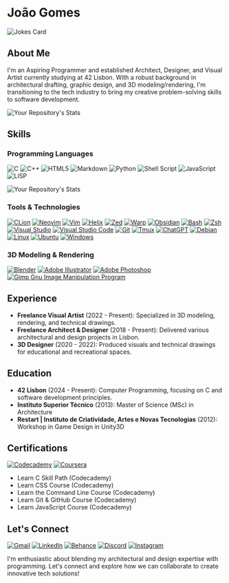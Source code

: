 # João Gomes
![Jokes Card](https://readme-jokes.vercel.app/api)


## About Me
I'm an Aspiring Programmer and established Architect, Designer, and Visual Artist currently studying at 42 Lisbon. With a robust background in architectural drafting, graphic design, and 3D modeling/rendering, I'm transitioning to the tech industry to bring my creative problem-solving skills to software development.

![Your Repository's Stats](https://github-readme-stats.vercel.app/api?username=jcmspg&show_icons=true)


## Skills

### Programming Languages

![C](https://img.shields.io/badge/c-%2300599C.svg?style=for-the-badge&logo=c&logoColor=white)
![C++](https://img.shields.io/badge/-C++-blue?style=for-the-badge&logo=c%2B%2B&logoColor=white)
![HTML5](https://img.shields.io/badge/html5-%23E34F26.svg?style=for-the-badge&logo=html5&logoColor=white)
![Markdown](https://img.shields.io/badge/markdown-%23000000.svg?style=for-the-badge&logo=markdown&logoColor=white)
![Python](https://img.shields.io/badge/python-3670A0?style=for-the-badge&logo=python&logoColor=ffdd54)
![Shell Script](https://img.shields.io/badge/shell_script-%23121011.svg?style=for-the-badge&logo=gnu-bash&logoColor=white)
![JavaScript](https://img.shields.io/badge/javascript-%23323330.svg?style=for-the-badge&logo=javascript&logoColor=%23F7DF1E)
![LISP](https://img.shields.io/badge/LISP-%233B5998.svg?style=for-the-badge&logo=lisp&logoColor=white)

![Your Repository's Stats](https://github-readme-stats.vercel.app/api/top-langs/?username=jcmspg&theme=blue-green)

### Tools & Technologies
[![CLion](https://img.shields.io/badge/CLion-000000?style=for-the-badge&logo=clion&logoColor=white)](#)
[![Neovim](https://img.shields.io/badge/NeoVim-%2357A143.svg?&style=for-the-badge&logo=neovim&logoColor=white)](#)
[![Vim](https://img.shields.io/badge/VIM-%2311AB00.svg?&style=for-the-badge&logo=vim&logoColor=white)](#)
[![Helix](https://img.shields.io/badge/Helix-%23F53159.svg?style=for-the-badge&logo=helix&logoColor=white)](#)
[![Zed](https://img.shields.io/badge/Zed-000000?style=for-the-badge&logo=zed&logoColor=white)](#)
[![Warp](https://img.shields.io/badge/Warp-30343f?style=for-the-badge&logo=warp&logoColor=white)](#)
[![Obsidian](https://img.shields.io/badge/Obsidian-483699?style=for-the-badge&logo=obsidian&logoColor=white)](#)
[![Bash](https://img.shields.io/badge/Bash-4EAA25?style=for-the-badge&logo=gnu-bash&logoColor=white)](#)
[![Zsh](https://img.shields.io/badge/Zsh-ffffff?style=for-the-badge&logo=gnu-bash&logoColor=black)](#)
[![Visual Studio](https://img.shields.io/badge/Visual_Studio-5C2D91?style=for-the-badge&logo=visual%20studio&logoColor=white)](#)
[![Visual Studio Code](https://img.shields.io/badge/Visual_Studio_Code-0078D4?style=for-the-badge&logo=visual%20studio%20code&logoColor=white)](#)
[![Git](https://img.shields.io/badge/GIT-E44C30?style=for-the-badge&logo=git&logoColor=white)](#)
[![Tmux](https://img.shields.io/badge/tmux-1BB91F?style=for-the-badge&logo=tmux&logoColor=white)](#)
[![ChatGPT](https://img.shields.io/badge/chatGPT-74aa9c?style=for-the-badge&logo=openai&logoColor=white)](#)
[![Debian](https://img.shields.io/badge/Debian-D70A53?style=for-the-badge&logo=debian&logoColor=white)](#)
[![Linux](https://img.shields.io/badge/Linux-FCC624?style=for-the-badge&logo=linux&logoColor=black)](#)
[![Ubuntu](https://img.shields.io/badge/Ubuntu-E95420?style=for-the-badge&logo=ubuntu&logoColor=white)](#)
[![Windows](https://img.shields.io/badge/Windows-0078D6?style=for-the-badge&logo=windows&logoColor=white)](#)

### 3D Modeling & Rendering
[![Blender](https://img.shields.io/badge/blender-%23F5792A.svg?style=for-the-badge&logo=blender&logoColor=white)](#)
[![Adobe Illustrator](https://img.shields.io/badge/Adobe%20Illustrator-FF9A00?style=for-the-badge&logo=adobe%20illustrator&logoColor=white)](#)
[![Adobe Photoshop](https://img.shields.io/badge/Adobe%20Photoshop-31A8FF?style=for-the-badge&logo=Adobe%20Photoshop&logoColor=black)](#)
[![Gimp Gnu Image Manipulation Program](https://img.shields.io/badge/Gimp-657D8B?style=for-the-badge&logo=gimp&logoColor=FFFFFF)](#)

## Experience
- **Freelance Visual Artist** (2022 - Present): Specialized in 3D modeling, rendering, and technical drawings.
- **Freelance Architect & Designer** (2018 - Present): Delivered various architectural and design projects in Lisbon.
- **3D Designer** (2020 - 2022): Produced visuals and technical drawings for educational and recreational spaces.

## Education
- **42 Lisbon** (2024 - Present): Computer Programming, focusing on C and software development principles.
- **Instituto Superior Técnico** (2013): Master of Science (MSc) in Architecture
- **Restart | Instituto de Criatividade, Artes e Novas Tecnologias** (2012): Workshop in Game Design in Unity3D

## Certifications
[![Codecademy](https://img.shields.io/badge/Codecademy-FFF0E5?style=for-the-badge&logo=codecademy&logoColor=303347)](#)
[![Coursera](https://img.shields.io/badge/Coursera-0056D2?style=for-the-badge&logo=Coursera&logoColor=white)](#)

- Learn C Skill Path (Codecademy)
- Learn CSS Course (Codecademy)
- Learn the Command Line Course (Codecademy)
- Learn Git & GitHub Course (Codecademy)
- Learn JavaScript Course (Codecademy)


## Let's Connect

[![Gmail](https://img.shields.io/badge/Gmail-D14836?style=for-the-badge&logo=gmail&logoColor=white)](mailto:joaocmspgomes@gmail.com)
[![LinkedIn](https://img.shields.io/badge/LinkedIn-0077B5?style=for-the-badge&logo=linkedin&logoColor=white)](https://www.linkedin.com/in/jooagmoz)
[![Behance](https://img.shields.io/badge/-Behance-blue?style=for-the-badge&logo=behance&logoColor=white)](https://www.behance.net/joaogomes)
[![Discord](https://img.shields.io/badge/Discord-%235865F2.svg?style=for-the-badge&logo=discord&logoColor=white)](https://discord.com/invite/_cptsalty)
[![Instagram](https://img.shields.io/badge/Instagram-%23E4405F.svg?style=for-the-badge&logo=Instagram&logoColor=white)](https://www.instagram.com/jooagmoz/)

I'm enthusiastic about blending my architectural and design expertise with programming. Let's connect and explore how we can collaborate to create innovative tech solutions!


